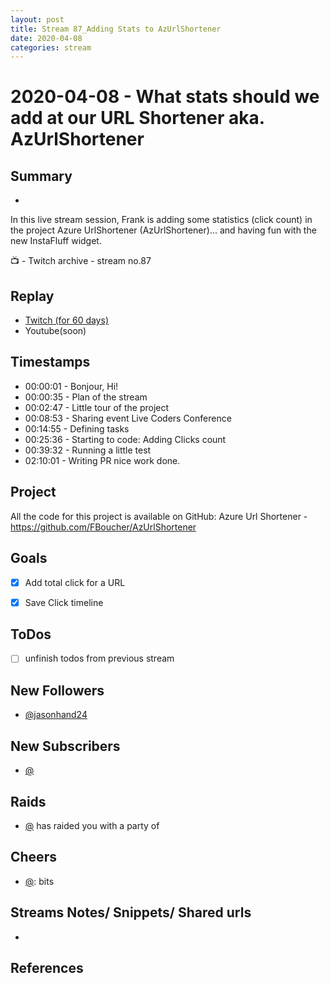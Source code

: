 ```yaml
---
layout: post
title: Stream 87_Adding Stats to AzUrlShortener
date: 2020-04-08
categories: stream
---
```



# 2020-04-08 - What stats should we add at our URL Shortener aka. AzUrlShortener

## Summary
-

In this live stream session, Frank is adding some statistics (click count) in the project Azure UrlShortener (AzUrlShortener)... and having fun with the new InstaFluff widget.

📺 - Twitch archive - stream no.87

## Replay


- [Twitch (for 60 days)](https://www.twitch.tv/videos/)
- Youtube(soon)


## Timestamps


- 00:00:01 - Bonjour, Hi!
- 00:00:35 - Plan of the stream
- 00:02:47 - Little tour of the project
- 00:08:53 - Sharing event Live Coders Conference
- 00:14:55 - Defining tasks
- 00:25:36 - Starting to code: Adding Clicks count
- 00:39:32 - Running a little test
- 02:10:01 - Writing PR nice work done.


Project
-------

All the code for this project is available on GitHub: Azure Url Shortener - https://github.com/FBoucher/AzUrlShortener



Goals
-----

- [X] Add total click for a URL
- [X] Save Click timeline



ToDos
-----
- [ ] unfinish todos from previous stream


New Followers
-------------

- [@jasonhand24](https://www.twitch.tv/jasonhand24)


New Subscribers
---------------

- [@](https://www.twitch.tv/)


Raids
------

- [@](https://www.twitch.tv/) has raided you with a party of 



Cheers
------

- [@](https://www.twitch.tv/):  bits



Streams Notes/ Snippets/ Shared urls
-----------------------------------

- 


References
----------

